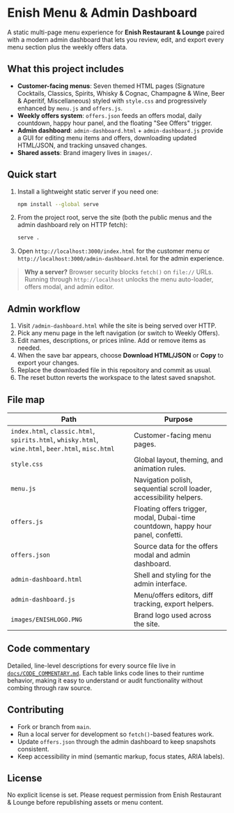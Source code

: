 # Enish Menu & Admin Dashboard

A static multi-page menu experience for **Enish Restaurant & Lounge** paired with a modern admin dashboard that lets you review, edit, and export every menu section plus the weekly offers data.

## What this project includes

- **Customer-facing menus**: Seven themed HTML pages (Signature Cocktails, Classics, Spirits, Whisky & Cognac, Champagne & Wine, Beer & Aperitif, Miscellaneous) styled with `style.css` and progressively enhanced by `menu.js` and `offers.js`.
- **Weekly offers system**: `offers.json` feeds an offers modal, daily countdown, happy hour panel, and the floating "See Offers" trigger.
- **Admin dashboard**: `admin-dashboard.html` + `admin-dashboard.js` provide a GUI for editing menu items and offers, downloading updated HTML/JSON, and tracking unsaved changes.
- **Shared assets**: Brand imagery lives in `images/`.

## Quick start

1. Install a lightweight static server if you need one:
   ```bash
   npm install --global serve
   ```
2. From the project root, serve the site (both the public menus and the admin dashboard rely on HTTP fetch):
   ```bash
   serve .
   ```
3. Open `http://localhost:3000/index.html` for the customer menu or `http://localhost:3000/admin-dashboard.html` for the admin experience.

> **Why a server?** Browser security blocks `fetch()` on `file://` URLs. Running through `http://localhost` unlocks the menu auto-loader, offers modal, and admin editor.

## Admin workflow

1. Visit `/admin-dashboard.html` while the site is being served over HTTP.
2. Pick any menu page in the left navigation (or switch to Weekly Offers).
3. Edit names, descriptions, or prices inline. Add or remove items as needed.
4. When the save bar appears, choose **Download HTML/JSON** or **Copy** to export your changes.
5. Replace the downloaded file in this repository and commit as usual.
6. The reset button reverts the workspace to the latest saved snapshot.

## File map

| Path | Purpose |
| --- | --- |
| `index.html`, `classic.html`, `spirits.html`, `whisky.html`, `wine.html`, `beer.html`, `misc.html` | Customer-facing menu pages. |
| `style.css` | Global layout, theming, and animation rules. |
| `menu.js` | Navigation polish, sequential scroll loader, accessibility helpers. |
| `offers.js` | Floating offers trigger, modal, Dubai-time countdown, happy hour panel, confetti. |
| `offers.json` | Source data for the offers modal and admin dashboard. |
| `admin-dashboard.html` | Shell and styling for the admin interface. |
| `admin-dashboard.js` | Menu/offers editors, diff tracking, export helpers. |
| `images/ENISHLOGO.PNG` | Brand logo used across the site. |

## Code commentary

Detailed, line-level descriptions for every source file live in [`docs/CODE_COMMENTARY.md`](docs/CODE_COMMENTARY.md). Each table links code lines to their runtime behavior, making it easy to understand or audit functionality without combing through raw source.

## Contributing

- Fork or branch from `main`.
- Run a local server for development so `fetch()`-based features work.
- Update `offers.json` through the admin dashboard to keep snapshots consistent.
- Keep accessibility in mind (semantic markup, focus states, ARIA labels).

## License

No explicit license is set. Please request permission from Enish Restaurant & Lounge before republishing assets or menu content.
